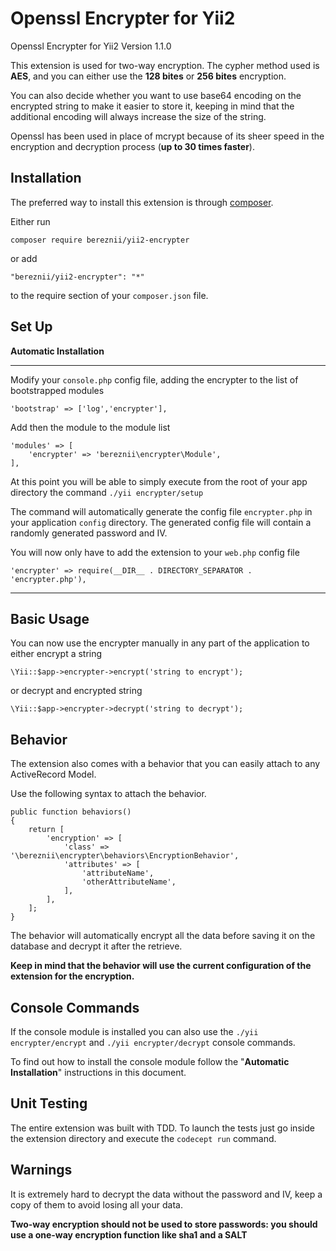 Openssl Encrypter for Yii2
======================
Openssl Encrypter for Yii2
Version 1.1.0

This extension is used for two-way encryption.
The cypher method used is **AES**, and you can either use the **128 bites** or **256 bites** encryption.

You can also decide whether you want to use base64 encoding on the encrypted string to make it easier to store it, keeping in mind that the additional encoding will always increase the size of the string.

Openssl has been used in place of mcrypt because of its sheer speed in the encryption and decryption process (**up to 30 times faster**).


Installation
------------

The preferred way to install this extension is through [composer](http://getcomposer.org/download/).

Either run

```
composer require bereznii/yii2-encrypter
```

or add

```
"bereznii/yii2-encrypter": "*"
```

to the require section of your `composer.json` file.


Set Up
------

**Automatic Installation**
_______________________

Modify your ```console.php``` config file, adding the encrypter to the list of bootstrapped modules

```
'bootstrap' => ['log','encrypter'],
```

Add then the module to the module list

```
'modules' => [
    'encrypter' => 'bereznii\encrypter\Module',
],
```

At this point you will be able to simply execute from the root of your app directory the command ```./yii encrypter/setup```

The command will automatically generate the config file ```encrypter.php``` in your application ```config``` directory. The generated config file will contain a randomly generated password and IV.

You will now only have to add the extension to your ```web.php``` config file

```
'encrypter' => require(__DIR__ . DIRECTORY_SEPARATOR . 'encrypter.php'),
```

_______________________

Basic Usage
-----

You can now use the encrypter manually in any part of the application to either encrypt a string

```
\Yii::$app->encrypter->encrypt('string to encrypt');
```

or decrypt and encrypted string

```
\Yii::$app->encrypter->decrypt('string to decrypt');
```


Behavior
--------

The extension also comes with a behavior that you can easily attach to any ActiveRecord Model.

Use the following syntax to attach the behavior.

```
public function behaviors()
{
    return [
        'encryption' => [
            'class' => '\bereznii\encrypter\behaviors\EncryptionBehavior',
            'attributes' => [
                'attributeName',
                'otherAttributeName',
            ],
        ],
    ];
}
```

The behavior will automatically encrypt all the data before saving it on the database and decrypt it after the retrieve.

**Keep in mind that the behavior will use the current configuration of the extension for the encryption.**

Console Commands
----------------

If the console module is installed you can also use the ```./yii encrypter/encrypt``` and ```./yii encrypter/decrypt``` console commands.  

To find out how to install the console module follow the "**Automatic Installation**" instructions in this document.

Unit Testing
------------

The entire extension was built with TDD.
To launch the tests just go inside the extension directory and execute the ```codecept run``` command.

Warnings
--------

It is extremely hard to decrypt the data without the password and IV, keep a copy of them to avoid losing all your data.

**Two-way encryption should not be used to store passwords: you should use a one-way encryption function like sha1 and a SALT**